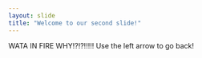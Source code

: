 ```yaml
---
layout: slide
title: "Welcome to our second slide!"
---
```

WATA IN FIRE WHY!?!?!!!!!
Use the left arrow to go back!
